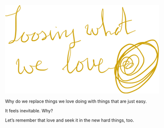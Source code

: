 ![Scribble](/assets/images/2025/2025-04-21-loosing-what-we-love.png)

Why do we replace things we love doing with things that are just easy.

It feels inevitable. Why?

Let’s remember that love and seek it in the new hard things, too.